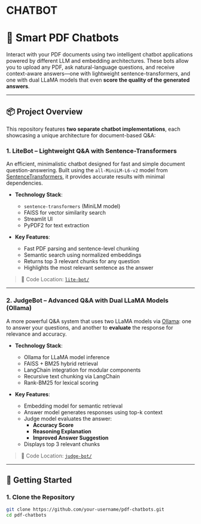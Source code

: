# CHATBOT
# 🧠 Smart PDF Chatbots

Interact with your PDF documents using two intelligent chatbot applications powered by different LLM and embedding architectures. These bots allow you to upload any PDF, ask natural-language questions, and receive context-aware answers—one with lightweight sentence-transformers, and one with dual LLaMA models that even **score the quality of the generated answers**.

---

## 📦 Project Overview

This repository features **two separate chatbot implementations**, each showcasing a unique architecture for document-based Q&A:

### 1. **LiteBot** – Lightweight Q&A with Sentence-Transformers

An efficient, minimalistic chatbot designed for fast and simple document question-answering. Built using the `all-MiniLM-L6-v2` model from [SentenceTransformers](https://www.sbert.net/), it provides accurate results with minimal dependencies.

- **Technology Stack**:
  - `sentence-transformers` (MiniLM model)
  - FAISS for vector similarity search
  - Streamlit UI
  - PyPDF2 for text extraction

- **Key Features**:
  - Fast PDF parsing and sentence-level chunking
  - Semantic search using normalized embeddings
  - Returns top 3 relevant chunks for any question
  - Highlights the most relevant sentence as the answer

> 📂 Code Location: [`lite-bot/`](./lite-bot)

---

### 2. **JudgeBot** – Advanced Q&A with Dual LLaMA Models (Ollama)

A more powerful Q&A system that uses two LLaMA models via [Ollama](https://ollama.com/): one to answer your questions, and another to **evaluate** the response for relevance and accuracy.

- **Technology Stack**:
  - Ollama for LLaMA model inference
  - FAISS + BM25 hybrid retrieval
  - LangChain integration for modular components
  - Recursive text chunking via LangChain
  - Rank-BM25 for lexical scoring

- **Key Features**:
  - Embedding model for semantic retrieval
  - Answer model generates responses using top-k context
  - Judge model evaluates the answer:
    - **Accuracy Score**
    - **Reasoning Explanation**
    - **Improved Answer Suggestion**
  - Displays top 3 relevant chunks

> 📂 Code Location: [`judge-bot/`](./judge-bot)

---

## 🚀 Getting Started

### 1. Clone the Repository

```bash
git clone https://github.com/your-username/pdf-chatbots.git
cd pdf-chatbots
